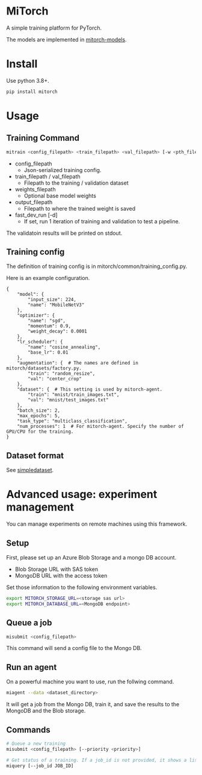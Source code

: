 # MiTorch
A simple training platform for PyTorch.

The models are implemented in [mitorch-models](https://github.com/shonohs/mitorch_models).

# Install
Use python 3.8+.
```bash
pip install mitorch
```

# Usage

## Training Command
```bash
mitrain <config_filepath> <train_filepath> <val_filepath> [-w <pth_filepath>] [-o <output_filepath>] [-d]
```
- config_filepath
  - Json-serialized training config.
- train_filepath / val_filepath
  - Filepath to the training / validation dataset
- weights_filepath
  - Optional base model weights
- output_filepath
  - Filepath to where the trained weight is saved
- fast_dev_run [-d]
  - If set, run 1 iteration of training and validation to test a pipeline.

The validatoin results will be printed on stdout.

## Training config
The definition of training config is in mitorch/common/training_config.py.

Here is an example configuration.
```
{
    "model": {
        "input_size": 224,
        "name": "MobileNetV3"
    },
    "optimizer": {
        "name": "sgd",
        "momentum": 0.9,
        "weight_decay": 0.0001
    },
    "lr_scheduler": {
        "name": "cosine_annealing",
        "base_lr": 0.01
    },
    "augmentation": {  # The names are defined in mitorch/datasets/factory.py.
        "train": "random_resize",
        "val": "center_crop"
    },
    "dataset": {  # This setting is used by mitorch-agent.
        "train": "mnist/train_images.txt",
        "val": "mnist/test_images.txt"
    },
    "batch_size": 2,
    "max_epochs": 5,
    "task_type": "multiclass_classification",
    "num_processes": 1  # For mitorch-agent. Specify the number of GPU/CPU for the training.
}
```

## Dataset format
See [simpledataset](https://github.com/shonohs/simpledataset).

# Advanced usage: experiment management
You can manage experiments on remote machines using this framework. 

## Setup
First, please set up an Azure Blob Storage and a mongo DB account.

- Blob Storage URL with SAS token
- MongoDB URL with the access token

Set those information to the following environment variables.
```bash
export MITORCH_STORAGE_URL=<storage sas url>
export MITORCH_DATABASE_URL=<MongoDB endpoint>
```

## Queue a job
```bash
misubmit <config_filepath>
```
This command will send a config file to the Mongo DB. 

## Run an agent
On a powerful machine you want to use, run the follwing command.
```bash
miagent --data <dataset_directory>
```
It will get a job from the Mongo DB, train it, and save the results to the MongoDB and the Blob storage.

## Commands
```bash
# Queue a new training
misubmit <config_filepath> [--priority <priority>]

# Get status of a training. If a job_id is not provided, it shows a list of jobs.
miquery [--job_id JOB_ID]
```
